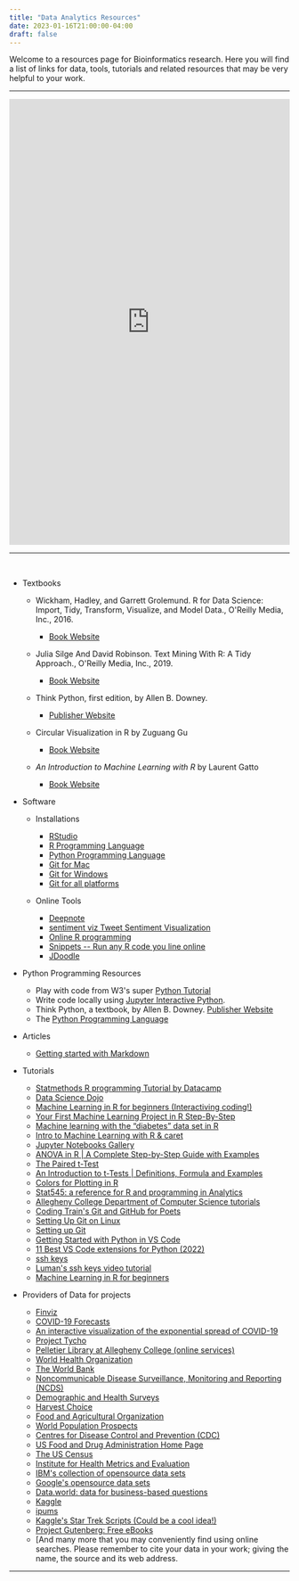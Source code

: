 ```yaml
---
title: "Data Analytics Resources"
date: 2023-01-16T21:00:00-04:00
draft: false
---
```


Welcome to a resources page for Bioinformatics research. Here you will find a list of links for data, tools, tutorials and related resources that may be very helpful to your work.

---

<iframe width='100%' height='800' src='https://rdrr.io/snippets/embed/' frameborder='0'></iframe>

---

<!-- add a line drop -->
<center>
&#x200B;
</center>

* Textbooks

  + Wickham, Hadley, and Garrett Grolemund. R for Data Science: Import, Tidy, Transform, Visualize, and Model Data., O'Reilly Media, Inc., 2016.

    - [Book Website](https://r4ds.had.co.nz/)

  + Julia Silge And David Robinson. Text Mining With R: A Tidy Approach., O'Reilly Media, Inc., 2019.

    - [Book Website](https://www.tidytextmining.com/)

  + Think Python, first edition, by Allen B. Downey.

    - [Publisher Website](https://greenteapress.com/wp/)

  + Circular Visualization in R by Zuguang Gu
  
    - [Book Website](https://jokergoo.github.io/circlize_book/book/introduction.html)

  + _An Introduction to Machine Learning with R_  by Laurent Gatto

    - [Book Website](https://lgatto.github.io/IntroMachineLearningWithR/)

* Software

  + Installations

    - [RStudio](https://posit.co/)
    - [R Programming Language](https://cran.rstudio.com/)
    - [Python Programming Language](https://www.python.org/downloads/)
    - [Git for Mac](https://mac.github.com/)
    - [Git for Windows](https://windows.github.com/)
    - [Git for all platforms](https://git-scm.com/)

  + Online Tools

    - [Deepnote](https://deepnote.com/)
    - [sentiment viz Tweet Sentiment Visualization](https://www.csc2.ncsu.edu/faculty/healey/tweet_viz/tweet_app/)
    - [Online R programming](https://www.jdoodle.com/execute-r-online/)
    - [Snippets -- Run any R code you line online](https://rdrr.io/snippets/)
    - [JDoodle](https://www.jdoodle.com/execute-r-online/)

* Python Programming Resources

    - Play with code from W3's super [Python Tutorial](https://www.w3schools.com/python/)
    - Write code locally using [Jupyter Interactive Python](http://oliverbonhamcarter.com/live/).
    - Think Python, a textbook, by Allen B. Downey.
[Publisher Website](https://greenteapress.com/wp/)
    - The [Python Programming Language](https://www.python.org/downloads/)

* Articles

    - [Getting started with Markdown](https://www.markdownguide.org/getting-started/)

* Tutorials

    - [Statmethods R programming Tutorial by Datacamp](https://www.statmethods.net/)
    - [Data Science Dojo](https://code.datasciencedojo.com/datasciencedojo/tutorials)
    - [Machine Learning in R for beginners (Interactiving coding!)](https://www.datacamp.com/tutorial/machine-learning-in-r#fiveYo)
    - [Your First Machine Learning Project in R Step-By-Step](https://machinelearningmastery.com/machine-learning-in-r-step-by-step/)
    - [Machine learning with the “diabetes” data set in R](https://towardsdatascience.com/machine-learning-with-the-diabetes-data-set-in-r-11fa7ae944d0)
    - [Intro to Machine Learning with R & caret](https://www.youtube.com/watch?v=z8PRU46I3NY)
    - [Jupyter Notebooks Gallery](https://notebook.community/)
    - [ANOVA in R | A Complete Step-by-Step Guide with Examples](https://www.scribbr.com/statistics/anova-in-r/)
    - [The Paired t-Test](https://www.jmp.com/en_us/statistics-knowledge-portal/t-test/paired-t-test.html)
    - [An Introduction to t-Tests | Definitions, Formula and Examples](https://www.scribbr.com/statistics/t-test/#frequently-asked-questions-about-t-tests)
    - [Colors for Plotting in R](https://thomasleeper.com/Rcourse/Tutorials/plotcolors.html)
    - [Stat545: a reference for R and programming in Analytics](https://stat545.com/)
    - [Allegheny College Department of Computer Science tutorials](https://www.youtube.com/playlist?list=PLsYZRXov75ZHSwWiCk0-jd1RcTuu_-zmD)
    - [Coding Train's Git and GitHub for Poets](https://www.youtube.com/playlist?list=PLRqwX-V7Uu6ZF9C0YMKuns9sLDzK6zoiV)
    - [Setting Up Git on Linux](https://www.digitalocean.com/community/tutorials/how-to-install-git-on-ubuntu-20-04)
    - [Setting up Git](https://swcarpentry.github.io/git-novice/02-setup/index.html)
    - [Getting Started with Python in VS Code](https://code.visualstudio.com/docs/python/python-tutorial)
    - [11 Best VS Code extensions for Python (2022)](https://towardsthecloud.com/best-vscode-extensions-python)
    - [ssh keys](https://www.ssh.com/ssh/keygen/)
    - [Luman's ssh keys video tutorial](https://www.youtube.com/watch?v=qEPjUGQFmzQ&list=PLsYZRXov75ZHSwWiCk0-jd1RcTuu_-zmD)
    - [Machine Learning in R for beginners](https://www.datacamp.com/tutorial/machine-learning-in-r)

* Providers of Data for projects

  + [Finviz](https://finviz.com/)
  + [COVID-19 Forecasts](https://www.cdc.gov/coronavirus/2019-ncov/science/forecasting/forecasting-us.html)
  + [An interactive visualization of the exponential spread of COVID-19](https://91-divoc.com/pages/covid-visualization/)
  + [Project Tycho](https://www.tycho.pitt.edu/)
  + [Pelletier Library at Allegheny College (online services)](https://allegheny.libguides.com/az.php)
  + [World Health Organization](http://www.who.int/)
  + [The World Bank](https://www.worldbank.org/)
  + [Noncommunicable Disease Surveillance, Monitoring and Reporting (NCDS)](https://www.who.int/ncds/surveillance/en/)
  + [Demographic and Health Surveys](https://dhsprogram.com/)
  + [Harvest Choice](https://harvestchoice.org/)
  + [Food and Agricultural Organization](http://www.fao.org/home/en/)
  + [World Population Prospects](https://population.un.org/wpp/)
  + [Centres for Disease Control and Prevention (CDC)](https://www.cdc.gov/)
  + [US Food and Drug Administration Home Page](https://www.fda.gov/)
  + [The US Census](https://www.census.gov)
  + [Institute for Health Metrics and Evaluation](www.healthdata.org/)
  + [IBM's collection of opensource data sets](https://developer.ibm.com/exchanges/data/)
  + [Google's opensource data sets](https://research.google/tools/datasets/)
  + [Data.world: data for business-based questions](https://data.world/)
  + [Kaggle](https://www.kaggle.com/)
  + [ipums](https://www.ipums.org/)
  + [Kaggle's Star Trek Scripts (Could be a cool idea!)](https://www.kaggle.com/gjbroughton/start-trek-scripts)
  + [Project Gutenberg: Free eBooks](https://www.gutenberg.org/)
  + [And many more that you may conveniently find using online searches. Please remember to cite your data in your work; giving the name, the source and its web address.

---